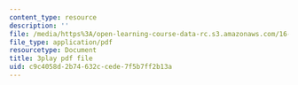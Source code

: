```yaml
---
content_type: resource
description: ''
file: /media/https%3A/open-learning-course-data-rc.s3.amazonaws.com/16-90-computational-methods-in-aerospace-engineering-spring-2014/c9c4058d2b74632ccede7f5b7ff2b13a_FAKkYN2k_uk.pdf
file_type: application/pdf
resourcetype: Document
title: 3play pdf file
uid: c9c4058d-2b74-632c-cede-7f5b7ff2b13a
---
```

